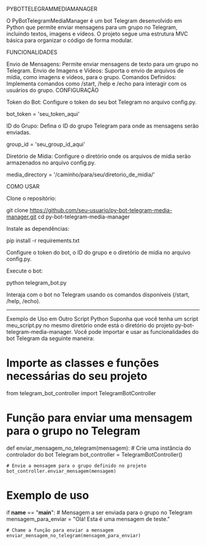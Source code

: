 PYBOTTELEGRAMMEDIAMANAGER

O PyBotTelegramMediaManager é um bot Telegram desenvolvido em Python que permite enviar mensagens para um grupo no Telegram, incluindo textos, imagens e vídeos. O projeto segue uma estrutura MVC básica para organizar o código de forma modular.

FUNCIONALIDADES

Envio de Mensagens: Permite enviar mensagens de texto para um grupo no Telegram.
Envio de Imagens e Vídeos: Suporta o envio de arquivos de mídia, como imagens e vídeos, para o grupo.
Comandos Definidos: Implementa comandos como /start, /help e /echo para interagir com os usuários do grupo.
CONFIGURAÇÃO

Token do Bot: Configure o token do seu bot Telegram no arquivo config.py.

bot_token = 'seu_token_aqui'

ID do Grupo: Defina o ID do grupo Telegram para onde as mensagens serão enviadas.

group_id = 'seu_group_id_aqui'

Diretório de Mídia: Configure o diretório onde os arquivos de mídia serão armazenados no arquivo config.py.

media_directory = '/caminho/para/seu/diretorio_de_midia/'

COMO USAR

Clone o repositório:

git clone https://github.com/seu-usuario/py-bot-telegram-media-manager.git
cd py-bot-telegram-media-manager

Instale as dependências:

pip install -r requirements.txt

Configure o token do bot, o ID do grupo e o diretório de mídia no arquivo config.py.

Execute o bot:

python telegram_bot.py

Interaja com o bot no Telegram usando os comandos disponíveis (/start, /help, /echo).



---------------------------------------------------------------------------------------


Exemplo de Uso em Outro Script Python
Suponha que você tenha um script meu_script.py no mesmo diretório onde está o diretório do projeto py-bot-telegram-media-manager. Você pode importar e usar as funcionalidades do bot Telegram da seguinte maneira:


# Importe as classes e funções necessárias do seu projeto
from telegram_bot_controller import TelegramBotController

# Função para enviar uma mensagem para o grupo no Telegram
def enviar_mensagem_no_telegram(mensagem):
    # Crie uma instância do controlador do bot Telegram
    bot_controller = TelegramBotController()

    # Envie a mensagem para o grupo definido no projeto
    bot_controller.enviar_mensagem(mensagem)

# Exemplo de uso
if __name__ == "__main__":
    # Mensagem a ser enviada para o grupo no Telegram
    mensagem_para_enviar = "Olá! Esta é uma mensagem de teste."

    # Chame a função para enviar a mensagem
    enviar_mensagem_no_telegram(mensagem_para_enviar)